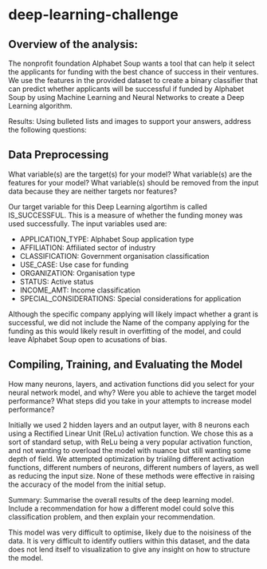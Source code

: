 # deep-learning-challenge

## Overview of the analysis: 
The nonprofit foundation Alphabet Soup wants a tool that can help it select the applicants for funding with the best chance of success in their ventures. We use the features in the provided dataset to create a binary classifier that can predict whether applicants will be successful if funded by Alphabet Soup by using Machine Learning and Neural Networks to create a Deep Learning algorithm. 

Results: Using bulleted lists and images to support your answers, address the following questions:

## Data Preprocessing
What variable(s) are the target(s) for your model? 
What variable(s) are the features for your model?
What variable(s) should be removed from the input data because they are neither targets nor features?

Our target variable for this Deep Learning algortihm is called IS_SUCCESSFUL. This is a measure of whether the funding money was used successfully. 
The input variables used are: 
- APPLICATION_TYPE: Alphabet Soup application type
- AFFILIATION: Affiliated sector of industry
- CLASSIFICATION: Government organisation classification
- USE_CASE: Use case for funding
- ORGANIZATION: Organisation type
- STATUS: Active status
- INCOME_AMT: Income classification
- SPECIAL_CONSIDERATIONS: Special considerations for application
  
Although the specific company applying will likely impact whether a grant is successful, we did not include the Name of the company applying for the funding as this would likely result in overfitting of the model, and could leave Alphabet Soup open to acusations of bias. 

## Compiling, Training, and Evaluating the Model

How many neurons, layers, and activation functions did you select for your neural network model, and why?
Were you able to achieve the target model performance?
What steps did you take in your attempts to increase model performance?

Initially we used 2 hidden layers and an output layer, with 8 neurons each using a Rectified Linear Unit (ReLu) activation function. We chose this as a sort of standard setup, with ReLu being a very popular activation function, and not wanting to overload the model with nuance but still wanting some depth of field. We attempted optimization by trialilng different activation functions, different numbers of neurons, different numbers of layers, as well as reducing the input size. None of these methods were effective in raising the accuracy of the model from the initial setup. 

Summary: Summarise the overall results of the deep learning model. Include a recommendation for how a different model could solve this classification problem, and then explain your recommendation.

This model was very difficult to optimise, likely due to the noisiness of the data. It is very difficult to identify outliers within this dataset, and the data does not lend itself to visualization to give any insight on how to structure the model. 
